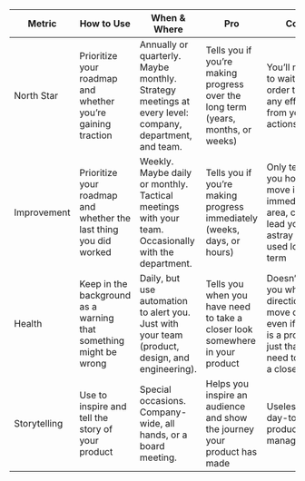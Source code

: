 | Metric       | How to Use                                                        | When & Where                                                                                           | Pro                                                                              | Con                                                                                                              | How Many     |
| ------------ | ----------------------------------------------------------------- | ------------------------------------------------------------------------------------------------------ | -------------------------------------------------------------------------------- | ---------------------------------------------------------------------------------------------------------------- | ------------ |
| North Star   | Prioritize your roadmap and whether you’re gaining traction       | Annually or quarterly. Maybe monthly. Strategy meetings at every level: company, department, and team. | Tells you if you’re making progress over the long term (years, months, or weeks) | You’ll need to wait in order to see any effects from your actions                                                | 1\. Maybe 2. |
| Improvement  | Prioritize your roadmap and whether the last thing you did worked | Weekly. Maybe daily or monthly. Tactical meetings with your team. Occasionally with the department.    | Tells you if you’re making progress immediately (weeks, days, or hours)          | Only tells you how to move in your immediate area, can lead you astray if used long term                         | 2 to 5       |
| Health       | Keep in the background as a warning that something might be wrong | Daily, but use automation to alert you. Just with your team (product, design, and engineering).        | Tells you when you have need to take a closer look somewhere in your product     | Doesn’t tell you which direction to move or even if there is a problem, just that you need to take a closer look | 2 to 3       |
| Storytelling | Use to inspire and tell the story of your product                 | Special occasions. Company-wide, all hands, or a board meeting.                                        | Helps you inspire an audience and show the journey your product has made         | Useless in day-to-day product management                                                                         | 3 to 6       |